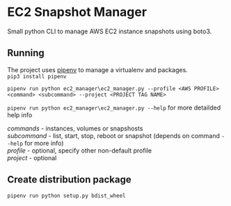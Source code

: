 # EC2 Snapshot Manager
Small python CLI to manage AWS EC2 instance snapshots using boto3.

## Running
The project uses [pipenv](https://docs.pipenv.org/en/latest/) to manage a virtualenv and packages.  
`pip3 install pipenv`

`pipenv run python ec2_manager\ec2_manager.py --profile <AWS PROFILE> <command> <subcommand> --project <PROJECT TAG NAME>`

`pipenv run python ec2_manager\ec2_manager.py --help` for more detailded help info

*commands* - instances, volumes or snapshosts  
*subcommand* - list, start, stop, reboot or snapshot (depends on command `--help` for more info)  
*profile* - optional, specify other non-default profile  
*project* - optional  

## Create distribution package
`pipenv run python setup.py bdist_wheel`
